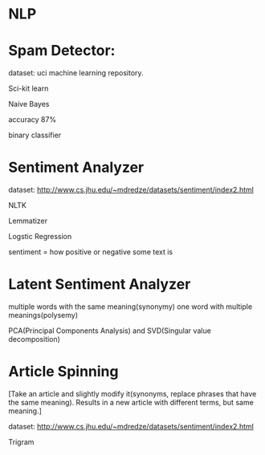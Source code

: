 # NLP

# Spam Detector:
dataset: uci machine learning repository.

Sci-kit learn

Naive Bayes

accuracy 87%

binary classifier

# Sentiment Analyzer
dataset: http://www.cs.jhu.edu/~mdredze/datasets/sentiment/index2.html

NLTK

Lemmatizer

Logstic Regression

sentiment = how positive or negative some text is

# Latent Sentiment Analyzer
multiple words with the same meaning(synonymy)
one word with multiple meanings(polysemy)

PCA(Principal Components Analysis) and SVD(Singular value decomposition)

# Article Spinning
[Take an article and slightly modify it(synonyms, replace phrases that have the same meaning).
Results in a new article with different terms, but same meaning.]

dataset: http://www.cs.jhu.edu/~mdredze/datasets/sentiment/index2.html

Trigram
